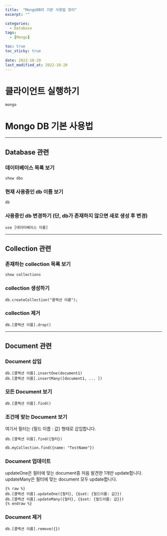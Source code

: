```yaml
---
title:  "MongoDB의 기본 사용법 정리" 
excerpt: ""

categories:
  - Database
tags:
  - [Mongo]

toc: true
toc_sticky: true
 
date: 2022-10-20
last_modified_at: 2022-10-20
---
```


# 클라이언트 실행하기
    mongo

# Mongo DB 기본 사용법

---
## Database 관련

### 데이터베이스 목록 보기

    show dbs

### 현재 사용중인 db 이름 보기

    db

### 사용중인 db 변경하기 (단, db가 존재하지 않으면 새로 생성 후 변경)
  
    use [데이터베이스 이름]

---
## Collection 관련

### 존재하는 collection 목록 보기

    show collections

### collection 생성하기

    db.createCollection("콜렉션 이름");

### collection 제거

    db.[콜렉션 이름].drop()

---
## Document 관련

### Document 삽입

    db.[콜렉션 이름].insertOne(document1)
    db.[콜렉션 이름].insertMany([document1, ... ])

### 모든 Document 보기

    db.[콜렉션 이름].find()

### 조건에 맞는 Document 보기
여기서 필터는 {필드 이름 : 값} 형태로 삽입합니다.

    db.[콜렉션 이름].find({필터})

    db.myCollection.find({name: "TestName"})


### Document 업데이트

updateOne은 필터에 맞는 document중 처음 발견한 1개만 update합니다.
updateMany은 필터에 맞는 document 모두 update합니다.

    {% raw %}
    db.[콜렉션 이름].updateOne({필터}, {$set: {필드이름: 값}})
    db.[콜렉션 이름].updateMany({필터}, {$set: {필드이름: 값}})
    {% endraw %}

### Document 제거

    db.[콜렉션 이름].remove({})
